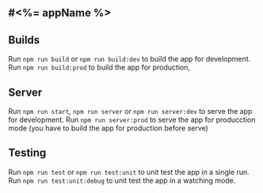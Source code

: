 #<%= appName %>
------------

Builds
------
Run `npm run build` or `npm run build:dev` to build the app for development.
Run `npm run build:prod` to build the app for production,

Server
-----
Run `npm run start`, `npm run server` or `npm run server:dev` to serve the app for development.
Run `npm run server:prod` to serve the app for producction mode (you have to build the app for production before serve)

Testing
-----
Run `npm run test` or `npm run test:unit` to unit test the app in a single run.
Run `npm run test:unit:debug` to unit test the app in a watching mode.
